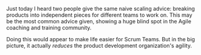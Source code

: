 Just today I heard two people give the same naive scaling advice: breaking products into independent pieces for different teams to work on.  This may be the most common advice given, showing a huge blind spot in the Agile coaching and training community.  

Doing this would appear to make life easier for Scrum Teams.  But in the big picture, it actually *reduces* the product development organization's agility.
